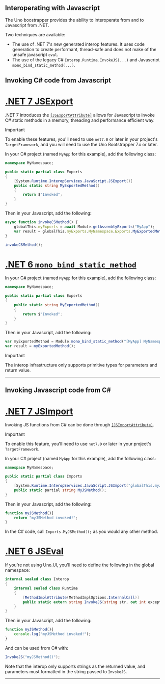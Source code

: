 ## Interoperating with Javascript

The Uno boostrapper provides the ability to interoperate from and to Javascript from .NET.

Two techniques are available:
- The use of .NET 7's new generated interop features. It uses code generation to create performant, thread-safe and does not make of the unsafe javascript `eval`.
- The use of the legacy C# `Interop.Runtime.InvokeJS(...)` and Javascript `mono_bind_static_method(...)`.

## Invoking C# code from Javascript

# [**.NET 7 JSExport**](#tab/net7)

.NET 7 introduces the [`[JSExportAttribute]`](https://learn.microsoft.com/en-us/dotnet/api/system.runtime.interopservices.javascript.jsexportattribute?view=net-7.0) allows for Javascript to invoke C# static methods in a memory, threading and performance efficient way. 

> [!IMPORTANT]
> To enable these features, you'll need to use `net7.0` or later in your project's `TargetFramework`, and you will need to use the Uno Bootstrapper 7.x or later.

In your C# project (named `MyApp` for this example), add the following class:
```csharp
namespace MyNamespace;

public static partial class Exports
{
    [System.Runtime.InteropServices.JavaScript.JSExport()]
    public static string MyExportedMethod()
    {
        return $"Invoked";
    }
}
```

Then in your Javascript, add the following:

```js
async function invokeCSMethod() {
    globalThis.myExports = await Module.getAssemblyExports("MyApp");
    var result = globalThis.myExports.MyNamespace.Exports.MyExportedMethod();
}

invokeCSMethod();
```

# [**.NET 6 `mono_bind_static_method`**](#tab/jseval)

In your C# project (named `MyApp` for this example), add the following class:
```csharp
namespace MyNamespace;

public static partial class Exports
{
    public static string MyExportedMethod()
    {
        return $"Invoked";
    }
}
```

Then in your Javascript, add the following:

```js
var myExportedMethod = Module.mono_bind_static_method("[MyApp] MyNamespace.Exports:MyExportedMethod");
var result = myExportedMethod();
```

> [!IMPORTANT]
> The interop infrastructure only supports primitive types for parameters and return value.

***

## Invoking Javascript code from C#

# [**.NET 7 JSImport**](#tab/net7)

Invoking JS functions from C# can be done through [`[JSImportAttribute]`](https://learn.microsoft.com/en-us/dotnet/api/system.runtime.interopservices.javascript.jsimportattribute?view=net-7.0). 

> [!IMPORTANT]
> To enable this feature, you'll need to use `net7.0` or later in your project's `TargetFramework`.

In your C# project (named `MyApp` for this example), add the following class:
```csharp
namespace MyNamespace;

public static partial class Imports
{
    [System.Runtime.InteropServices.JavaScript.JSImport("globalThis.myJSMethod")]
    public static partial string MyJSMethod();
}
```

Then in your Javascript, add the following:

```js
function myJSMethod(){
    return "myJSMethod invoked!";
}
```

In the C# code, call `Imports.MyJSMethod();` as you would any other method.

# [**.NET 6 JSEval**](#tab/jseval)

If you're not using Uno.UI, you'll need to define the following in the global namespace:
```csharp
internal sealed class Interop
{
	internal sealed class Runtime
	{
		[MethodImplAttribute(MethodImplOptions.InternalCall)]
		public static extern string InvokeJS(string str, out int exceptional_result);
	}
}
```

Then in your Javascript, add the following:

```js
function myJSMethod(){
    console.log("myJSMethod invoked!");
}
```

And can be used from C# with:
```cs
InvokeJS("myJSMethod()");
```

Note that the interop only supports strings as the returned value, and parameters must formatted in the string passed to `InvokeJS`.

***
